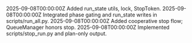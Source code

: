 2025-09-08T00:00:00Z Added run_state utils, lock, StopToken.
2025-09-08T00:00:00Z Integrated phase gating and run_state writes in scripts/run_all.py.
2025-09-08T00:00:00Z Added cooperative stop flow; QueueManager honors stop.
2025-09-08T00:00:00Z Implemented scripts/stop_run.py and plan-only output.

